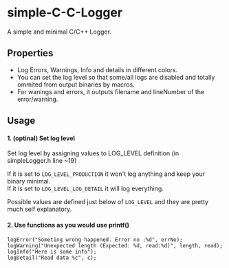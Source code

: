 # simple-C-C-Logger  
A simple and minimal C/C++ Logger.  

## Properties

* Log Errors, Warnings, Info and details in different colors.
* You can set the log level so that some/all logs are disabled and totally ommited from output binaries by macros.
* For wanings and errors, it outputs filename and lineNumber of the error/warning.

## Usage

#### 1. (optinal) Set log level

Set log level by assigning values to LOG_LEVEL definition (in simpleLogger.h line ~19)

If it is set to `LOG_LEVEL_PRODUCTION` it won't log anything and keep your binary minimal.  
If it is set to `LOG_LEVEL_LOG_DETAIL` it will log everything.  

Possible values are defined just below of `LOG_LEVEL` and they are pretty much self explanatory.

#### 2. Use functions as you would use printf()

    logError("Someting wrong happened. Error no :%d", errNo);
    logWarning("Unexpected length (Expected: %d, read:%d)", length, read);
    logInfo("Here is some info");
    logDetail("Read data %c", c);

